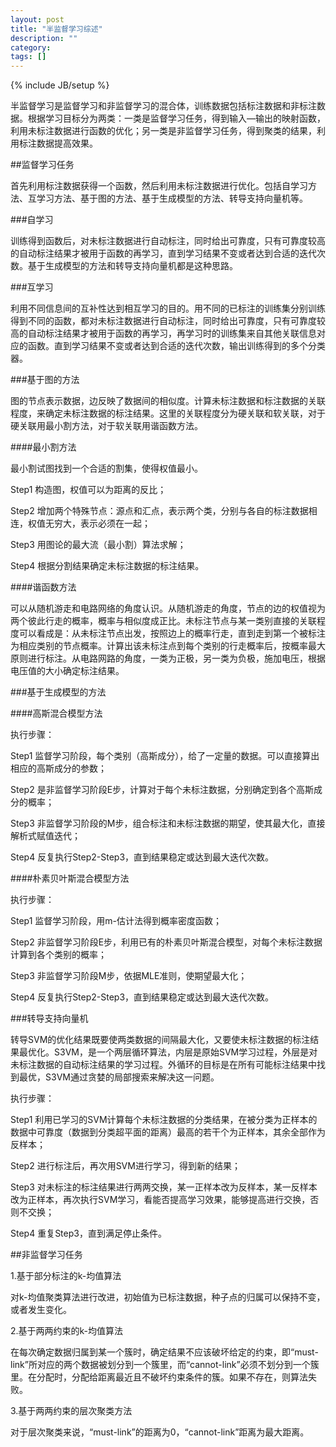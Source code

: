 ```yaml
---
layout: post
title: "半监督学习综述"
description: ""
category: 
tags: []
---
```

{% include JB/setup %}

半监督学习是监督学习和非监督学习的混合体，训练数据包括标注数据和非标注数据。根据学习目标分为两类：一类是监督学习任务，得到输入—输出的映射函数，利用未标注数据进行函数的优化；另一类是非监督学习任务，得到聚类的结果，利用标注数据提高效果。

##监督学习任务

首先利用标注数据获得一个函数，然后利用未标注数据进行优化。包括自学习方法、互学习方法、基于图的方法、基于生成模型的方法、转导支持向量机等。

###自学习

训练得到函数后，对未标注数据进行自动标注，同时给出可靠度，只有可靠度较高的自动标注结果才被用于函数的再学习，直到学习结果不变或者达到合适的迭代次数。基于生成模型的方法和转导支持向量机都是这种思路。

###互学习

利用不同信息间的互补性达到相互学习的目的。用不同的已标注的训练集分别训练得到不同的函数，都对未标注数据进行自动标注，同时给出可靠度，只有可靠度较高的自动标注结果才被用于函数的再学习，再学习时的训练集来自其他关联信息对应的函数。直到学习结果不变或者达到合适的迭代次数，输出训练得到的多个分类器。

###基于图的方法

图的节点表示数据，边反映了数据间的相似度。计算未标注数据和标注数据的关联程度，来确定未标注数据的标注结果。这里的关联程度分为硬关联和软关联，对于硬关联用最小割方法，对于软关联用谐函数方法。

####最小割方法

最小割试图找到一个合适的割集，使得权值最小。

Step1 构造图，权值可以为距离的反比；

Step2 增加两个特殊节点：源点和汇点，表示两个类，分别与各自的标注数据相连，权值无穷大，表示必须在一起；

Step3 用图论的最大流（最小割）算法求解；

Step4 根据分割结果确定未标注数据的标注结果。

####谐函数方法

可以从随机游走和电路网络的角度认识。从随机游走的角度，节点的边的权值视为两个彼此行走的概率，概率与相似度成正比。未标注节点与某一类别直接的关联程度可以看成是：从未标注节点出发，按照边上的概率行走，直到走到第一个被标注为相应类别的节点概率。计算出该未标注点到每个类别的行走概率后，按概率最大原则进行标注。从电路网路的角度，一类为正极，另一类为负极，施加电压，根据电压值的大小确定标注结果。

###基于生成模型的方法

####高斯混合模型方法

执行步骤：

Step1 监督学习阶段，每个类别（高斯成分），给了一定量的数据。可以直接算出相应的高斯成分的参数；

Step2 是非监督学习阶段E步，计算对于每个未标注数据，分别确定到各个高斯成分的概率；

Step3 非监督学习阶段的M步，组合标注和未标注数据的期望，使其最大化，直接解析式赋值迭代；

Step4 反复执行Step2-Step3，直到结果稳定或达到最大迭代次数。

####朴素贝叶斯混合模型方法

执行步骤：

Step1 监督学习阶段，用m-估计法得到概率密度函数；

Step2 非监督学习阶段E步，利用已有的朴素贝叶斯混合模型，对每个未标注数据计算到各个类别的概率；

Step3 非监督学习阶段M步，依据MLE准则，使期望最大化；

Step4 反复执行Step2-Step3，直到结果稳定或达到最大迭代次数。

###转导支持向量机

转导SVM的优化结果既要使两类数据的间隔最大化，又要使未标注数据的标注结果最优化。S3VM，是一个两层循环算法，内层是原始SVM学习过程，外层是对未标注数据的自动标注结果的学习过程。外循环的目标是在所有可能标注结果中找到最优，S3VM通过贪婪的局部搜索来解决这一问题。

执行步骤：

Step1 利用已学习的SVM计算每个未标注数据的分类结果，在被分类为正样本的数据中可靠度（数据到分类超平面的距离）最高的若干个为正样本，其余全部作为反样本；

Step2 进行标注后，再次用SVM进行学习，得到新的结果；

Step3 对未标注的标注结果进行两两交换，某一正样本改为反样本，某一反样本改为正样本，再次执行SVM学习，看能否提高学习效果，能够提高进行交换，否则不交换；

Step4 重复Step3，直到满足停止条件。

##非监督学习任务

1.基于部分标注的k-均值算法

对k-均值聚类算法进行改进，初始值为已标注数据，种子点的归属可以保持不变，或者发生变化。

2.基于两两约束的k-均值算法

在每次确定数据归属到某一个簇时，确定结果不应该破坏给定的约束，即“must-link”所对应的两个数据被划分到一个簇里，而“cannot-link”必须不划分到一个簇里。在分配时，分配给距离最近且不破坏约束条件的簇。如果不存在，则算法失败。

3.基于两两约束的层次聚类方法

对于层次聚类来说，“must-link”的距离为0，“cannot-link”距离为最大距离。